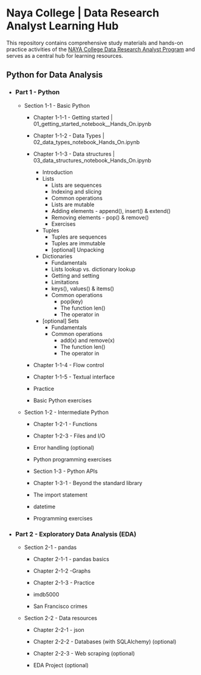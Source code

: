 # Naya College | Data Research Analyst Learning Hub
This repository contains comprehensive study materials and hands-on practice activities of the 
<a href="https://www.naya-college.co.il/courses/data-research-analyst/" target="_blank" rel="noopener">NAYA College Data Research Analyst Program</a> and serves as a central hub for learning resources.
## Python for Data Analysis

- ### Part 1 - Python

    * Section 1-1 - Basic Python

      - Chapter 1-1-1 - Getting started | 01_getting_started_notebook__Hands_On.ipynb
         
      - Chapter 1-1-2 - Data Types | 02_data_types_notebook_Hands_On.ipynb

      - Chapter 1-1-3 - Data structures | 03_data_structures_notebook_Hands_On.ipynb
         - Introduction
         - Lists
            - Lists are sequences
            - Indexing and slicing
            - Common operations
            - Lists are mutable
            - Adding elements - append(), insert() & extend()
            - Removing elements - pop() & remove()
            - Exercises
         - Tuples
            - Tuples are sequences
            - Tuples are immutable
            - [optional] Unpacking
         - Dictionaries
            - Fundamentals
            - Lists lookup vs. dictionary lookup
            - Getting and setting
            - Limitations
            - keys(), values() & items()
            - Common operations
               - pop(key)
               - The function len()
               - The operator in
         - [optional] Sets
            - Fundamentals
            - Common operations
               - add(x) and remove(x)
               - The function len()
               - The operator in

      - Chapter 1-1-4 - Flow control

      - Chapter 1-1-5 - Textual interface

      - Practice

      - Basic Python exercises  

    * Section 1-2 - Intermediate Python

      - Chapter 1-2-1 - Functions

      - Chapter 1-2-3 - Files and I/O

      - Error handling (optional)

      - Python programming exercises

      - Section 1-3 - Python APIs

      - Chapter 1-3-1 - Beyond the standard library

      - The import statement

      - datetime

      - Programming exercises

- ### Part 2 - Exploratory Data Analysis (EDA)

    * Section 2-1 - pandas

      - Chapter 2-1-1 - pandas basics

      - Chapter 2-1-2 -Graphs

      - Chapter 2-1-3 - Practice

      - imdb5000

      - San Francisco crimes

    * Section 2-2 - Data resources

      - Chapter 2-2-1 - json

      - Chapter 2-2-2 - Databases (with SQLAlchemy) (optional)

      - Chapter 2-2-3 - Web scraping (optional)

      - EDA Project (optional)

